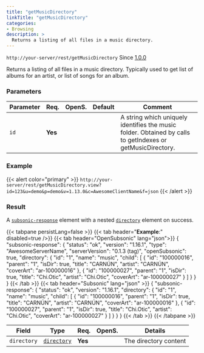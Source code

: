 ```yaml
---
title: "getMusicDirectory"
linkTitle: "getMusicDirectory"
categories:
- Browsing
description: >
  Returns a listing of all files in a music directory.
---
```


`http://your-server/rest/getMusicDirectory` Since [1.0.0](../../subsonic-versions)

Returns a listing of all files in a music directory. Typically used to get list of albums for an artist, or list of songs for an album.

### Parameters

| Parameter | Req. | OpenS. | Default | Comment |
| --- | --- | --- | --- | --- |
| `id` | **Yes** |   |   | A string which uniquely identifies the music folder. Obtained by calls to getIndexes or getMusicDirectory. |

### Example

{{< alert color="primary" >}} `http://your-server/rest/getMusicDirectory.view?id=123&u=demo&p=demo&v=1.13.0&c=AwesomeClientName&f=json` {{< /alert >}}

### Result

A [`subsonic-response`](../../responses/subsonic-response) element with a nested [`directory`](../../responses/directory) element on success.

{{< tabpane persistLang=false >}}
{{< tab header="**Example**:" disabled=true />}}
{{< tab header="OpenSubsonic" lang="json">}}
{
  "subsonic-response": {
    "status": "ok",
    "version": "1.16.1",
    "type": "AwesomeServerName",
    "serverVersion": "0.1.3 (tag)",
    "openSubsonic": true,
    "directory": {
      "id": "1",
      "name": "music",
      "child": [
        {
          "id": "100000016",
          "parent": "1",
          "isDir": true,
          "title": "CARNÚN",
          "artist": "CARNÚN",
          "coverArt": "ar-100000016"
        },
        {
          "id": "100000027",
          "parent": "1",
          "isDir": true,
          "title": "Chi.Otic",
          "artist": "Chi.Otic",
          "coverArt": "ar-100000027"
        }
      ]
    }
  }
}
{{< /tab >}}
{{< tab header="Subsonic" lang="json" >}}
{
  "subsonic-response": {
    "status": "ok",
    "version": "1.16.1",
    "directory": {
      "id": "1",
      "name": "music",
      "child": [
        {
          "id": "100000016",
          "parent": "1",
          "isDir": true,
          "title": "CARNÚN",
          "artist": "CARNÚN",
          "coverArt": "ar-100000016"
        },
        {
          "id": "100000027",
          "parent": "1",
          "isDir": true,
          "title": "Chi.Otic",
          "artist": "Chi.Otic",
          "coverArt": "ar-100000027"
        }
      ]
    }
  }
}
{{< /tab >}}
{{< /tabpane >}}

| Field |  Type | Req. | OpenS. | Details |
| --- | --- | --- | --- | --- |
| `directory` | [`directory`](../../responses/directory) | **Yes** |   | The directory content |
